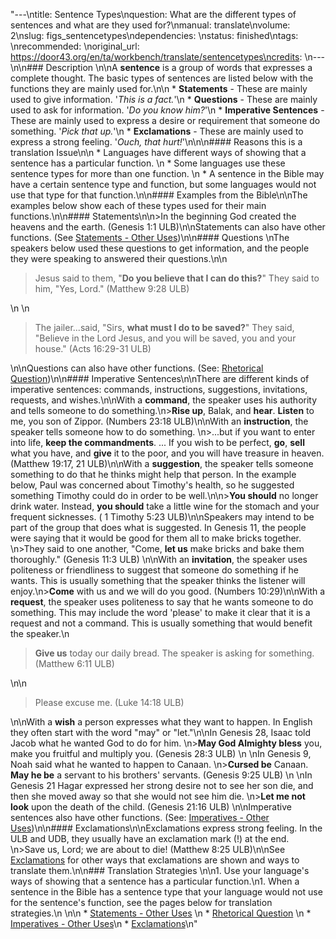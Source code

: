 "---\ntitle: Sentence Types\nquestion: What are the different types of sentences and what are they used for?\nmanual: translate\nvolume: 2\nslug: figs_sentencetypes\ndependencies:  \nstatus:  finished\ntags: \nrecommended: \noriginal_url: https://door43.org/en/ta/workbench/translate/sentencetypes\ncredits: \n---\n\n### Description \n\nA **sentence** is a group of words that expresses a complete thought. The basic types of sentences are listed below with the functions they are mainly used for.\n\n  * **Statements**  - These are mainly used to give information. '_This is a fact._'\n  * **Questions**  - These are mainly used to ask for information. '_Do you know him?_'\n  * **Imperative Sentences**  - These are mainly used to express a desire or requirement that someone do something. '_Pick that up._'\n  * **Exclamations**  - These are mainly used to express a strong feeling. '_Ouch, that hurt!_'\n\n\n#### Reasons this is a translation Issue\n\n  * Languages have different ways of showing that a sentence has a particular function. \n  * Some languages use these sentence types for more than one function. \n  * A sentence in the Bible may have a certain sentence type and function, but some languages would not use that type for that function.\n\n####  Examples from the Bible\n\nThe examples below show each of these types used for their main functions.\n\n####  Statements\n\n>In the beginning God created the heavens and the earth. (Genesis 1:1 ULB)\n\nStatements can also have other functions. (See [Statements - Other Uses](https://git.door43.org/Door43/en-ta-translate-vol2/src/master/content/figs_declarative.md))\n\n####  Questions \nThe speakers below used these questions to get information, and the people they were speaking to answered their questions.\n\n<blockquote>Jesus said to them, \"__Do you believe that I can do this?__\" They said to him, \"Yes, Lord.\" (Matthew 9:28 ULB) </blockquote>\n  \n<blockquote>The jailer...said, \"Sirs, __what must I do to be saved?__\" They said, \"Believe in the Lord Jesus, and you will be saved, you and your house.\" (Acts 16:29-31 ULB)</blockquote>\n\nQuestions can also have other functions. (See: [Rhetorical Question](https://git.door43.org/Door43/en-ta-translate-vol1/src/master/content/figs_rquestion.md))\n\n#### Imperative Sentences\n\nThere are different kinds of imperative sentences: commands, instructions, suggestions, invitations, requests, and wishes.\n\nWith a **command**, the speaker uses his authority and tells someone to do something.\n>__Rise up__, Balak, and __hear__. __Listen__ to me, you son of Zippor. (Numbers 23:18 ULB)\n\nWith an **instruction**, the speaker tells someone how to do something. \n>...but if you want to enter into life, __keep the **commandments**__. ... If you wish to be perfect, __go__, __sell__ what you have, and __give__ it to the poor, and you will have treasure in heaven. (Matthew 19:17, 21 ULB)\n\nWith a **suggestion**, the speaker tells someone something to do that he thinks might help that person. In the example below, Paul was concerned about Timothy's health, so he suggested something Timothy could do in order to be well.\n\n>__You should__ no longer drink water. Instead, __you should__ take a little wine for the stomach and your frequent sicknesses. ( 1 Timothy 5:23 ULB)\n\nSpeakers may intend to be part of the group that does what is suggested. In Genesis 11, the people were saying that it would be good for them all to make bricks together.   \n>They said to one another, \"Come, __let us__ make bricks and bake them thoroughly.\" (Genesis 11:3 ULB)  \n\nWith an **invitation**, the speaker uses politeness or friendliness to suggest that someone do something if he wants. This is usually something that the speaker thinks the listener will enjoy.\n>__Come__ with us and we will do you good. (Numbers 10:29)\n\nWith a **request**, the speaker uses politeness to say that he wants someone to do something. This may include the word 'please' to make it clear that it is a request and not a command. This is usually something that would benefit the speaker.\n<blockquote>__Give us__ today our daily bread. The speaker is asking for something. (Matthew 6:11 ULB)  </blockquote>\n\n<blockquote>Please excuse me. (Luke 14:18 ULB)</blockquote>\n\nWith a **wish** a person expresses what they want to happen. In English they often start with the word \"may\" or \"let.\"\n\nIn Genesis 28, Isaac told Jacob what he wanted God to do for him.   \n>__May God Almighty bless__ you, make you fruitful and multiply you. (Genesis 28:3 ULB)    \n    \nIn Genesis 9, Noah said what he wanted to happen to Canaan.   \n>__Cursed be__ Canaan. __May he be__ a servant to his brothers' servants. (Genesis 9:25 ULB)   \n   \nIn Genesis 21 Hagar expressed her strong desire not to see her son die, and then she moved away so that she would not see him die.   \n>__Let me not look__ upon the death of the child. (Genesis 21:16 ULB)   \n\nImperative sentences also have other functions. (See: [Imperatives - Other Uses](https://git.door43.org/Door43/en-ta-translate-vol2/src/master/content/figs_imperative.md))\n\n#### Exclamations\n\nExclamations express strong feeling. In the ULB and UDB, they usually have an exclamation mark (!) at the end. \n>Save us, Lord; we are about to die! (Matthew 8:25 ULB)\n\nSee [Exclamations](https://git.door43.org/Door43/en-ta-translate-vol2/src/master/content/figs_exclamations.md) for other ways that exclamations are shown and ways to translate them.\n\n### Translation Strategies \n\n1. Use your language's ways of showing that a sentence has a particular function.\n1. When a sentence in the Bible has a sentence type that your language would not use for the sentence's function, see the pages below for translation strategies.\n \n\n  * [Statements - Other Uses](https://git.door43.org/Door43/en-ta-translate-vol2/src/master/content/figs_declarative.md) \n  * [Rhetorical Question](https://git.door43.org/Door43/en-ta-translate-vol1/src/master/content/figs_rquestion.md) \n  * [Imperatives - Other Uses](https://git.door43.org/Door43/en-ta-translate-vol2/src/master/content/figs_imperative.md)\n  * [Exclamations](https://git.door43.org/Door43/en-ta-translate-vol2/src/master/content/figs_exclamations.md)\n"
